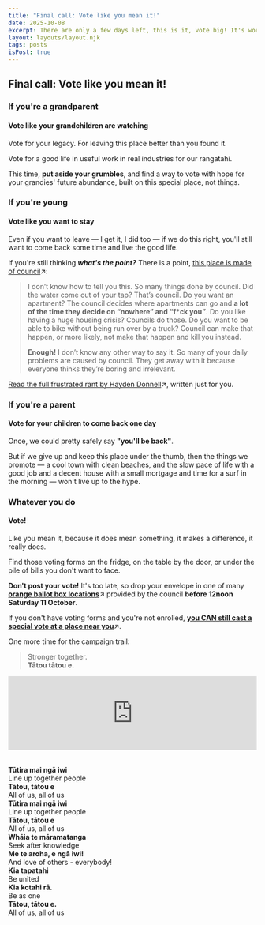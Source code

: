 ```yaml
---
title: "Final call: Vote like you mean it!"
date: 2025-10-08
excerpt: There are only a few days left, this is it, vote big! It's worth it.
layout: layouts/layout.njk
tags: posts
isPost: true
---
```


## Final call: Vote like you mean it!

### If you're a grandparent

#### Vote like your grandchildren are watching

Vote for your legacy. For leaving this place better than you found it. 

Vote for a good life in useful work in real industries for our rangatahi. 

This time, **put aside your grumbles**, and find a way to vote with hope for your grandies' future abundance, built on this special place, not things.

### If you're young

#### Vote like you want to stay

Even if you want to leave &mdash; I get it, I did too &mdash; if we do this right, you'll still want to come back some time and live the good life.

If you're still thinking ***what's the point?*** There is a point, <a href="https://thespinoff.co.nz/politics/06-10-2025/city-is-made-of-council" target="_blank">this place is made of council</a>&#8599;:

>I don’t know how to tell you this. So many things done by council. Did the water come out of your tap? That’s council. Do you want an apartment? The council decides where apartments can go and **a lot of the time they decide on “nowhere” and “f*ck you”**. Do you like having a huge housing crisis? Councils do those. Do you want to be able to bike without being run over by a truck? Council can make that happen, or more likely, not make that happen and kill you instead.
>
>**Enough!** I don’t know any other way to say it. So many of your daily problems are caused by council. They get away with it because everyone thinks they’re boring and irrelevant.

<a href="https://thespinoff.co.nz/politics/06-10-2025/city-is-made-of-council" target="_blank">Read the full frustrated rant by Hayden Donnell</a>&#8599;, written just for you.

### If you're a parent

#### Vote for your children to come back one day

Once, we could pretty safely say **"you'll be back"**. 

But if we give up and keep this place under the thumb, then the things we promote &mdash; a cool town with clean beaches, and the slow pace of life with a good job and a decent house with a small mortgage and time for a surf in the morning &mdash; won't live up to the hype.

### Whatever you do

#### Vote!

Like you mean it, because it does mean something, it makes a difference, it really does.

Find those voting forms on the fridge, on the table by the door, or under the pile of bills you don't want to face.

**Don't post your vote!** It's too late, so drop your envelope in one of many **<a href="https://www.gdc.govt.nz/council/2025-elections/vote#heading-1" target="_blank">orange ballot box locations</a>**&#8599; provided by the council **before 12noon Saturday 11 October**.

If you don't have voting forms and you're not enrolled, <a href="https://www.gdc.govt.nz/council/2025-elections/vote#heading-2" target="_blank"><strong>you CAN still cast a special vote at a place near you</strong></a>&#8599;.

One more time for the campaign trail:

>Stronger together.  
>**Tātou tātou e.**

<div class="video-container">
    <iframe width="100%" src="https://www.youtube.com/embed/EAq2tFvWrfc?si=ptFWB1fgUJMmMgsJ" title="YouTube video player" frameborder="0" allow="accelerometer; autoplay; clipboard-write; encrypted-media; gyroscope; picture-in-picture; web-share" referrerpolicy="strict-origin-when-cross-origin" allowfullscreen></iframe>
</div>

&nbsp;  
**Tūtira mai ngā iwi**  
Line up together people  
**Tātou, tātou e**  
All of us, all of us  
**Tūtira mai ngā iwi**  
Line up together people  
**Tātou, tātou e**  
All of us, all of us  
**Whāia te māramatanga**  
Seek after knowledge  
**Me te aroha, e ngā iwi!**  
And love of others - everybody!  
**Kia tapatahi**  
Be united  
**Kia kotahi rā.**  
Be as one  
**Tātou, tātou e.**  
All of us, all of us  

